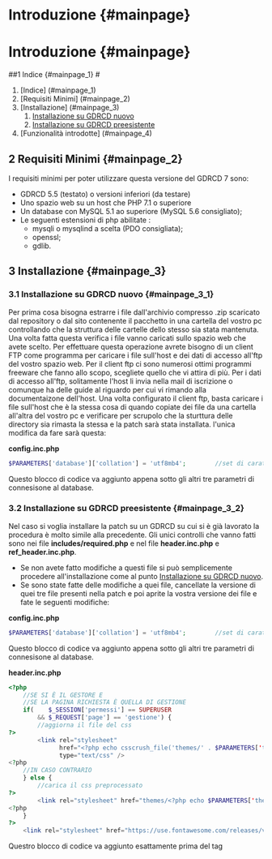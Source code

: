 # Introduzione {#mainpage}

# Introduzione {#mainpage}

##1 Indice {#mainpage_1} #
1. [Indice] (#mainpage_1)
2. [Requisiti Minimi] (#mainpage_2) 
3. [Installazione] (#mainpage_3)
	1. [Installazione su GDRCD nuovo](#mainpage_3_1)
	2. [Installazione su GDRCD preesistente](#mainpage_3_2)
4. [Funzionalità introdotte] (#mainpage_4)
	
## 2 Requisiti Minimi {#mainpage_2} #
I requisiti minimi per poter utilizzare questa versione del GDRCD 7 sono:
- GDRCD 5.5 (testato) o versioni inferiori (da testare)
- Uno spazio web su un host che  PHP 7.1 o superiore
- Un database con MySQL 5.1 ao superiore (MySQL 5.6 consigliato);
- Le seguenti estensioni di php abilitate :
	+ mysqli o mysqlind a scelta (PDO consigliata);
	+ openssl;
	+ gdlib.
	
## 3 Installazione {#mainpage_3} #	
	
### 3.1 Installazione su GDRCD nuovo {#mainpage_3_1} #
Per prima cosa bisogna estrarre i file dall'archivio compresso .zip scaricato dal repository o dal sito contenente il 
pacchetto in una cartella del vostro pc controllando che la struttura delle cartelle dello stesso sia stata mantenuta.
Una volta fatta questa verifica i file vanno caricati sullo spazio web che avete scelto. Per effettuare questa 
operazione avrete bisogno di un client FTP come programma per caricare i file sull'host e dei dati di accesso all'ftp 
del vostro spazio web.
Per il client ftp ci sono numerosi ottimi programmi freeware che fanno allo scopo, scegliete quello che vi attira di più.
Per i dati di accesso all'ftp, solitamente l'host li invia nella mail di iscrizione o comunque ha delle guide al riguardo 
per cui vi rimando alla documentaizone dell'host.
Una volta configurato il client ftp, basta caricare i file sull'host che è la stessa cosa di quando copiate dei file da 
una cartella all'altra del vostro pc e verificare per scrupolo che la sturttura delle directory sia rimasta la stessa e 
la patch sarà stata installata. l'unica modifica da fare sarà questa:

**config.inc.php**
```php
$PARAMETERS['database']['collation'] = 'utf8mb4';        //set di caratteri del db
```
Questo blocco di codice va aggiunto appena sotto gli altri tre parametri di connesisone al database.

### 3.2 Installazione su GDRCD preesistente {#mainpage_3_2} #
Nel caso si voglia installare la patch su un GDRCD su cui si è già lavorato	la procedura è molto simile alla precedente.
Gli unici controlli che vanno fatti sono nei file **includes/required.php** e nel file **header.inc.php** e **ref_header.inc.php**.
- Se non avete fatto modifiche a questi file si può semplicemente procedere all'installazione come al punto 
[Installazione su GDRCD nuovo](#mainpage_3_1).
- Se sono state fatte delle modifiche a quei file, cancellate la versione di quei tre file presenti nella patch e poi 
aprite la vostra versione dei file e fate le seguenti modifiche: 

**config.inc.php**
```php
$PARAMETERS['database']['collation'] = 'utf8mb4';        //set di caratteri del db
```
Questo blocco di codice va aggiunto appena sotto gli altri tre parametri di connesisone al database.

**header.inc.php**
```php
<?php
	//SE SI È IL GESTORE E
	//SE LA PAGINA RICHIESTA È QUELLA DI GESTIONE
	if(    $_SESSION['permessi'] == SUPERUSER 
		&& $_REQUEST['page'] == 'gestione') {
		//aggiorna il file del css
?>
		<link rel="stylesheet" 
		      href="<?php echo csscrush_file('themes/' . $PARAMETERS['themes']['current_theme'] . '/css/source/gdrcd.css'); ?>" 
		      type="text/css" />
<?php
	//IN CASO CONTRARIO
	} else {
		//carica il css preprocessato
?>
		<link rel="stylesheet" href="themes/<?php echo $PARAMETERS['themes']['current_theme']; ?>/gdrcd.css" type="text/css" />
<?php
	}
?>
	<link rel="stylesheet" href="https://use.fontawesome.com/releases/v5.15.3/css/all.css" crossorigin="anonymous">	 
```
Questro blocco di codice va aggiunto esattamente prima del tag <title>.

**ref_header.inc.php**
```php
	<link rel="stylesheet" href="../themes/<?php echo $PARAMETERS['themes']['current_theme']; ?>/gdrcd.css" type="text/css" />
	<link rel="stylesheet" href="https://use.fontawesome.com/releases/v5.15.3/css/all.css" crossorigin="anonymous">	 
```
Questro blocco di codice va aggiunto esattamente prima del tag <title>.

**includes/required.php**
```php
	//include il file con la definizione della root
	require_once(__DIR__ . '/../root.inc.php');   
	//include il file con il set di funzioni per le risorse
	require_once ROOT . '/system/inc/functions/core/resources.inc.php';   
   
   //carica il set di funzioni per l'interfacciarsi con il database
	\functions\load('core/db/mysqli');	
     //carica gli helpers
	\functions\load('core/helpers');	   
	
	//Eseguo la connessione al database
    //per questioni di retrocompatibilità ho lasciato anche la vechcia connesiuone al database.
    $db = \gdrcd\db\connect(
        $PARAMETERS['database']['username'],
        $PARAMETERS['database']['password'],
        $PARAMETERS['database']['url'],
        $PARAMETERS['database']['database_name'],
        $PARAMETERS['database']['collation']
    );	
	
    //include il preprocessore dei css
    require_once ROOT . '/system/lib/csscrush/CssCrush.php';
    
    //opzioni per il processore dei css
    $settings= array(
        'minify' => true,
        'output_dir' =>  ROOT . '/themes/' . $PARAMETERS['themes']['current_theme'],
        'versioning' => true,
        'formatter' => 'block'
    );  
    //imposta le opzioni per il processore dei css      
    csscrush_set('options',$settings);

	//INCLUSIONE DI UN AUTOLOADER STANDARD QUALORA QUALCUNO VOLESSE CIMENTARSI NELL'USO DELLA PROGRAMMAZIONE AD OGGETTI
    /// [autoloader_example]        
    //include l'autoloader
    require_once(ROOT . '/system/lib/dlight/core/autoloader/Autoloader.php');
    //istanzia l'autoloader
    $autoloader = new \dlight\core\autoloader\Autoloader();
    
    //aggiunge i path in cui cercare le risorse
    $autoloader->addPath(ROOT . '/system/lib/');
    
    //aggiunge nell'array degli autori che sfruttano la classe phpbrowscap
    $autoloader->addVendor('gdrcd'); 
    $autoloader->addVendor('erusev'); 
	
	/// [autoloader_example]        
    
    //INCLUSIONE DI UNA CLASSE CONTENITORE UTILE PER L'INIEZIONE DELLE DIPENDENZE SE QUALCUNO VOLESSE CIMENTARSI NELL'USO 
    //DELLA PROGRAMMAZIONE AD OGGETTI
    //avvia la classe contenitore
    \gdrcd\core\gdrcd::getInstance();
    //imposta un alias più comodo per il contenitore delle classi
    $gdrcd = \gdrcd\core\gdrcd::$class;	 	
```
Questo blocco di codice va aggiunto alla fine del codice prima del tag di chiusura di php.
La seconda procedura è indicata anche se si tenta di installate la patch su una versione del gdrcd diversa dal 5.5.

## 4 Funzionalità introdotte {#mainpage_4} #		
La patch introduce diversi strumenti rispetto alla vecchia versione del GDRCD, che seppur non visibili subito ad occhio 
nudo forniscono delle utilità molto comode per lo sviluppo modulare del pacchetto anche in vista di una nuova versione 
o lo sviluppo di moduli nuovi.
La patch contiene:
- Una integrazione con il preprocessore di css [csscrush](https://the-echoplex.net/csscrush/) pre avere una gestione dei 
css più organizzata. Attualmente i css del gdrcd non sono stati modificati ma si può trovare nella cartella 
**themes/advanced/css/source/gdrcd.css** e nei vari file presenti in quella sezione i file per iniziare a lavorare con il 
preprocessore.
- Un nuovo gestore delle connessioni e operazioni con il database
- Dei set di funzioni per il caricamento delle risorse (funzioni,monuli,template) per facilizzare la gestione del lavoro. 
I vari set di sunzioni hann l aloro guida specifica nelle varie pagine di questa documentaizone.